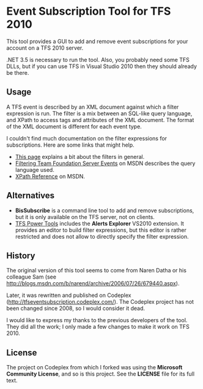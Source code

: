 Event Subscription Tool for TFS 2010
====================================

This tool provides a GUI to add and remove event subscriptions for your account on a TFS 2010 server.

.NET 3.5 is necessary to run the tool. Also, you probably need some TFS DLLs, but if you can use TFS in Visual Studio 2010 then they should already be there.

Usage
-----

A TFS event is described by an XML document against which a filter expression is run. The filter is a mix between an SQL-like query language, and XPath to access tags and attributes of the XML document. The format of the XML document is different for each event type.

I couldn't find much documentation on the filter expressions for subscriptions. Here are some links that might help.

  * [This page](http://blogs.msdn.com/b/csell/archive/2006/11/01/tfs-event-filtering.aspx) explains a bit about the filters in general.
  * [Filtering Team Foundation Server Events](http://msdn.microsoft.com/en-us/library/bb130302.aspx) on MSDN describes the query language used.
  * [XPath Reference](http://msdn.microsoft.com/en-us/library/ms256115%28v=vs.90%29.aspx) on MSDN.

Alternatives
------------

  * **BisSubscribe** is a command line tool to add and remove subscriptions, but it is only available on the TFS server, not on clients.
  * [TFS Power Tools](http://visualstudiogallery.msdn.microsoft.com/c255a1e4-04ba-4f68-8f4e-cd473d6b971f) includes the **Alerts Explorer** VS2010 extension. It provides an editor to build filter expressions, but this editor is rather restricted and does not allow to directly specify the filter expression.

History
-------

The original version of this tool seems to come from Naren Datha or his colleague Sam (see http://blogs.msdn.com/b/narend/archive/2006/07/26/679440.aspx).

Later, it was rewritten and published on Codeplex (http://tfseventsubscription.codeplex.com/). The Codeplex project has not been changed since 2008, so I would consider it dead.

I would like to express my thanks to the previous developers of the tool. They did all the work; I only made a few changes to make it work on TFS 2010.

License
-------

The project on Codeplex from which I forked was using the **Microsoft Community License**, and so is this project. See the **LICENSE** file for its full text.
